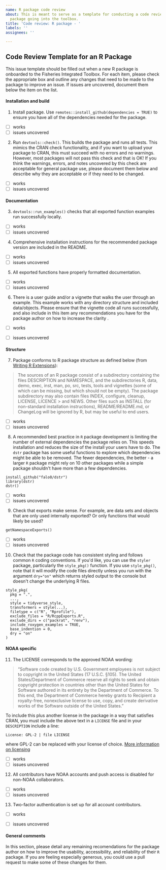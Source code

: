 ```yaml
---
name: R package code review
about: This is meant to serve as a template for conducting a code review for an R
  package going into the toolbox.
title: 'Code review: R package - '
labels: ''
assignees: ''

---
```

## Code Review Template for an R Package
This issue template should be filled out when a new R package is onboarded to the Fisheries Integrated Toolbox. For each item, please check the appropriate box and outline any changes that need to be made to the package to improve an issue. If issues are uncovered, document them below the item on the list.

#### Installation and build
1. Install package. Use `remotes::install_github(dependencies = TRUE)` to ensure you have all of the dependencies needed for the package. 
- [ ] works
- [ ] issues uncovered

2. Run `devtools::check()`. This builds the package and runs all tests. This mimics the CRAN check functionality, and if you want to upload your package to CRAN, this must succeed with no errors and no warnings. However, most packages will not pass this check and that is OK! If you think the warnings, errors, and notes uncovered by this check are acceptable for general package use, please document them below and describe why they are acceptable or if they need to be changed.
- [ ] works
- [ ] issues uncovered

#### Documentation
3. `devtools::run_examples()` checks that all exported function examples run successfully locally.
- [ ] works
- [ ] issues uncovered

4. Comprehensive installation instructions for the recommended package version are included in the README.
- [ ] works 
- [ ] issues uncovered

5. All exported functions have properly formatted documentation.
- [ ] works
- [ ] issues uncovered

6. There is a user guide and/or a vignette that walks the user through an example. This example works with any directory structure and included data/objects. Please ensure that the vignette code all runs successfully, and also include in this item any recommendations you have for the package author on how to increase the clarity .
- [ ] works
- [ ] issues uncovered


#### Structure
7. Package conforms to R package structure as defined below (from [Writing R Extensions](https://cran.r-project.org/doc/manuals/r-release/R-exts.html#Package-structure)):
> The sources of an R package consist of a subdirectory containing the files DESCRIPTION and NAMESPACE, and the subdirectories R, data, demo, exec, inst, man, po, src, tests, 
> tools and vignettes (some of which can be missing, but which should not be empty). The package subdirectory may also contain files INDEX, configure, cleanup, LICENSE, LICENCE > and NEWS. Other files such as INSTALL (for non-standard installation instructions), README/README.md, or ChangeLog will be ignored by R, but may be useful to end users.
- [ ] works
- [ ] issues uncovered

8. A recommended best practice in `R` package development is limiting the number of external dependencies the package relies on. This speeds installation and reduces the size of the install your users have to do. The `dstr` package has some useful functions to explore which dependencies might be able to be removed. The fewer dependencies, the better - a larger `R` package might rely on 10 other packages while a simple package shouldn't have more than a few dependencies.
```
install_github("falo0/dstr")
library(dstr)
dstr()
```
- [ ] works
- [ ] issues uncovered

9. Check that exports make sense. For example, are data sets and objects that are only used internally exported? Or only functions that would likely be used?
```
getNamespaceExports()
```
- [ ] works
- [ ] issues uncovered

10. Check that the package code has consistent styling and follows common `R` coding conventions. If you'd like, you can use the `styler` package, particularly the `style_pkg()` function. If you use `style_pkg()`, note that it will modify the code files directly unless you run with the argument `dry="on"` which returns styled output to the console but doesn't change the underlying R files. 
```
style_pkg(
  pkg = ".",
  ...,
  style = tidyverse_style,
  transformers = style(...),
  filetype = c("R", "Rprofile"),
  exclude_files = "R/RcppExports.R",
  exclude_dirs = c("packrat", "renv"),
  include_roxygen_examples = TRUE,
  base_indention = 0,
  dry = "on"
)
```


#### NOAA specific
11. The LICENSE corresponds to the approved NOAA wording:
> “Software code created by U.S. Government employees is not subject to copyright in the United States (17 U.S.C. §105). The United States/Department of Commerce reserve all
> rights to seek and obtain copyright protection in countries other than the United States for Software authored in its entirety by the Department of Commerce. To this end, the
> Department of Commerce hereby grants to Recipient a royalty-free, nonexclusive license to use, copy, and create derivative works of the Software outside of the United
> States.”

To include this plus another license in the package in a way that satisfies CRAN, you must include the above text in a `LICENSE` file and in your `DESCRIPTION` include a line:
```
License: GPL-2 | file LICENSE
```
where GPL-2 can be replaced with your license of choice. [More information on licensing](https://r-pkgs.org/license.html)
- [ ] works
- [ ] issues uncovered

12. All contributors have NOAA accounts and push access is disabled for non-NOAA collaborators.
- [ ] works
- [ ] issues uncovered

13. Two-factor authentication is set up for all account contributors.
- [ ] works
- [ ] issues uncovered


#### General comments
In this section, please detail any remaining recomendations for the package author on how to improve the usability, accessibility, and reliability of their `R` package. If you are feeling especially generous, you could use a pull request to make some of these changes for them.
